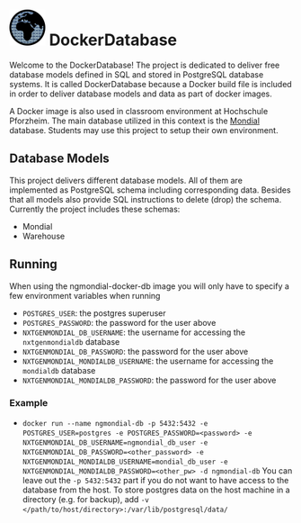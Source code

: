  # ![logo](mondialdb64.png) DockerDatabase

Welcome to the DockerDatabase! The project is dedicated to deliver free database models defined in SQL and stored in PostgreSQL database systems. It is called DockerDatabase because a Docker build file is included in order to deliver database models and data as part of docker images.

A Docker image is also used in classroom environment at Hochschule Pforzheim. The main database utilized in this context is the [Mondial](http://www.dbis.informatik.uni-goettingen.de/Mondial/) database. Students may use this project to setup their own environment.

## Database Models
This project delivers different database models. All of them are implemented as PostgreSQL schema including corresponding data. Besides that all models also provide SQL instructions to delete (drop) the schema. Currently the project includes these schemas:

- Mondial
- Warehouse


## Running
When using the ngmondial-docker-db image you will only have to specify a few environment variables when running
- `POSTGRES_USER`: the postgres superuser
- `POSTGRES_PASSWORD`: the password for the user above
- `NXTGENMONDIAL_DB_USERNAME`: the username for accessing the `nxtgenmondialdb` database
- `NXTGENMONDIAL_DB_PASSWORD`: the password for the user above
- `NXTGENMONDIAL_MONDIALDB_USERNAME`: the username for accessing the `mondialdb` database
- `NXTGENMONDIAL_MONDIALDB_PASSWORD`: the password for the user above

### Example
- `docker run --name ngmondial-db -p 5432:5432 -e POSTGRES_USER=postgres -e POSTGRES_PASSWORD=<password> -e NXTGENMONDIAL_DB_USERNAME=ngmondial_db_user -e NXTGENMONDIAL_DB_PASSWORD=<other_password> -e NXTGENMONDIAL_MONDIALDB_USERNAME=mondial_db_user -e NXTGENMONDIAL_MONDIALDB_PASSWORD=<other_pw> -d ngmondial-db`
You can leave out the `-p 5432:5432` part if you do not want to have access to the database from the host.
To store postgres data on the host machine in a directory (e.g. for backup), add `-v </path/to/host/directory>:/var/lib/postgresql/data/`